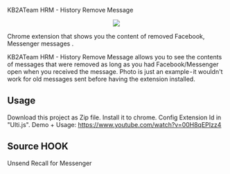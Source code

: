 KB2ATeam HRM - History Remove Message

<p align="center">
<img src="https://i.imgur.com/RRF3OdZ.png">
</p>

Chrome extension that shows you the content of removed Facebook, Messenger messages .

KB2ATeam HRM - History Remove Message allows you to see the contents of messages that were removed as long as you had Facebook/Messenger open when you received the message. Photo is just an example - it wouldn't work for old messages sent before having the extension installed.


## Usage

Download this project as Zip file. Install it to chrome. Config Extension Id in "Ulti.js". Demo + Usage: <a href="https://www.youtube.com/watch?v=00H8qEPIzz4">https://www.youtube.com/watch?v=00H8qEPIzz4</a>

## Source HOOK

Unsend Recall for Messenger
